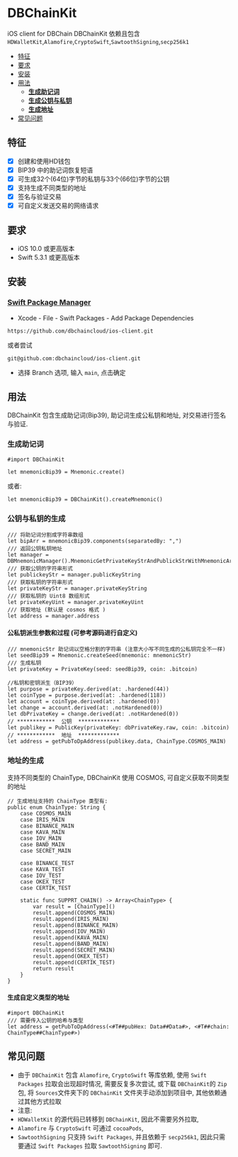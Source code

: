 # DBChainKit
iOS client for DBChain
DBChainKit 依赖且包含 `HDWalletKit`,`Alamofire`,`CryptoSwift`,`SawtoothSigning`,`secp256k1`

- [特征](#特征)
- [要求](#要求)
- [安装](#安装)
- [用法](#用法)
    - [**生成助记词**](生成助记词)
    - [**生成公钥与私钥**](公钥与私钥的生成)
    - [**生成地址**](地址的生成)
- [常见问题](#问题)

## 特征

- [x] 创建和使用HD钱包
- [x] BIP39 中的助记词恢复短语
- [x] 可生成32个(64位)字节的私钥与33个(66位)字节的公钥
- [x] 支持生成不同类型的地址
- [x] 签名与验证交易
- [x] 可自定义发送交易的网络请求

## 要求

- iOS 10.0 或更高版本
- Swift 5.3.1 或更高版本

## 安装

### [Swift Package Manager](https://swift.org/package-manager/)
- Xcode - File - Swift Packages - Add Package Dependencies
```
https://github.com/dbchaincloud/ios-client.git
```
或者尝试
```
git@github.com:dbchaincloud/ios-client.git
```
- 选择 Branch 选项, 输入 `main`, 点击确定

## 用法
DBChainKit 包含生成助记词(Bip39), 助记词生成公私钥和地址, 对交易进行签名与验证.

### 生成助记词

```
#import DBChainKit

let mnemonicBip39 = Mnemonic.create()
```
或者:

```
let mnemonicBip39 = DBChainKit().createMnemonic()
```
### 公钥与私钥的生成

```
/// 将助记词分割成字符串数组
let bipArr = mnemonicBip39.components(separatedBy: ",")
/// 返回公钥私钥地址
let manager = DBMnemonicManager().MnemonicGetPrivateKeyStrAndPublickStrWithMnemonicArr(bipArr)
/// 获取公钥的字符串形式
let publickeyStr = manager.publicKeyString
/// 获取私钥的字符串形式
let privateKeyStr = manager.privateKeyString
/// 获取私钥的 Uint8 数组形式
let privateKeyUint = manager.privateKeyUint
/// 获取地址 (默认是 cosmos 格式 )
let address = manager.address

```

#### 公私钥派生参数和过程 (可参考源码进行自定义)

```
/// mnemonicStr 助记词以空格分割的字符串 (注意大小写不同生成的公私钥完全不一样)
let seedBip39 = Mnemonic.createSeed(mnemonic: mnemonicStr)
/// 生成私钥
let privateKey = PrivateKey(seed: seedBip39, coin: .bitcoin)

//私钥和密钥派生（BIP39）
let purpose = privateKey.derived(at: .hardened(44))
let coinType = purpose.derived(at: .hardened(118))
let account = coinType.derived(at: .hardened(0))
let change = account.derived(at: .notHardened(0))
let dbPrivateKey = change.derived(at: .notHardened(0))
// ************  公钥  *************
let publikey = PublicKey(privateKey: dbPrivateKey.raw, coin: .bitcoin)
// ************  地址  *************
let address = getPubToDpAddress(publikey.data, ChainType.COSMOS_MAIN)

```


### 地址的生成
支持不同类型的 ChainType, DBChainKit 使用 COSMOS, 可自定义获取不同类型的地址
```
// 生成地址支持的 ChainType 类型有:
public enum ChainType: String {
    case COSMOS_MAIN
    case IRIS_MAIN
    case BINANCE_MAIN
    case KAVA_MAIN
    case IOV_MAIN
    case BAND_MAIN
    case SECRET_MAIN

    case BINANCE_TEST
    case KAVA_TEST
    case IOV_TEST
    case OKEX_TEST
    case CERTIK_TEST

    static func SUPPRT_CHAIN() -> Array<ChainType> {
        var result = [ChainType]()
        result.append(COSMOS_MAIN)
        result.append(IRIS_MAIN)
        result.append(BINANCE_MAIN)
        result.append(IOV_MAIN)
        result.append(KAVA_MAIN)
        result.append(BAND_MAIN)
        result.append(SECRET_MAIN)
        result.append(OKEX_TEST)
        result.append(CERTIK_TEST)
        return result
    }
}

``` 
#### 生成自定义类型的地址
```
#import DBChainKit
/// 需要传入公钥的哈希与类型
let address = getPubToDpAddress(<#T##pubHex: Data##Data#>, <#T##chain: ChainType##ChainType#>)
```

## 常见问题

- 由于 `DBChainKit` 包含 `Alamofire`, `CryptoSwift` 等库依赖, 使用 `Swift Packages` 拉取会出现超时情况, 需要反复多次尝试, 或下载 `DBChainKit`的 `Zip`包, 将 `Sources`文件夹下的   `DBChainKit` 文件夹手动添加到项目中, 其他依赖通过其他方式拉取
- 注意:   
- `HDWalletKit` 的源代码已转移到 `DBChainKit`, 因此不需要另外拉取,
- `Alamofire` 与  `CryptoSwift` 可通过 `cocoaPods`,
- `SawtoothSigning`  只支持 `Swift Packages`, 并且依赖于 `secp256k1`,   因此只需要通过 `Swift Packages` 拉取 `SawtoothSigning` 即可.
